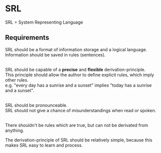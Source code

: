 SRL
===
SRL = System Representing Language

## Requirements
SRL should be a format of information storage and a logical language.<br />
Information should be saved in rules (sentences). <br /><br />

SRL should be capable of a **precise** and **flexible** derivation-principle.<br />
This principle should allow the author to define explicit rules, which imply other rules.<br />
e.g. "every day has a sunrise and a sunset" implies "today has a sunrise and a sunset".<br /><br />

SRL should be pronounceable.<br />
SRL should not give a chance of misunderstandings when read or spoken.<br /><br />

There shouldn't be rules which are true, but can not be derivated from anything.<br />

The derivation-principle of SRL should be relatively simple, because this makes SRL easy to learn and process.<br />
